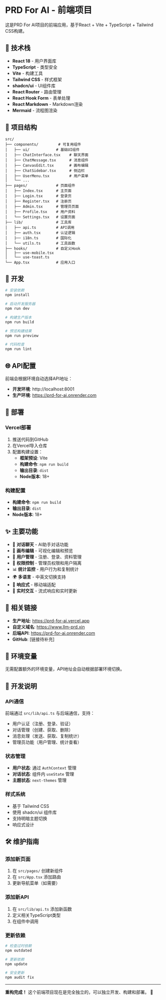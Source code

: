 # PRD For AI - 前端项目

这是PRD For AI项目的前端应用，基于React + Vite + TypeScript + Tailwind CSS构建。

## 🚀 技术栈

- **React 18** - 用户界面库
- **TypeScript** - 类型安全
- **Vite** - 构建工具
- **Tailwind CSS** - 样式框架
- **shadcn/ui** - UI组件库
- **React Router** - 路由管理
- **React Hook Form** - 表单处理
- **React Markdown** - Markdown渲染
- **Mermaid** - 流程图渲染

## 📁 项目结构

```
src/
├── components/         # 可复用组件
│   ├── ui/            # 基础UI组件
│   ├── ChatInterface.tsx    # 聊天界面
│   ├── ChatMessage.tsx      # 消息组件
│   ├── CanvasEdit.tsx       # 画布编辑
│   ├── ChatSidebar.tsx      # 侧边栏
│   ├── UserMenu.tsx         # 用户菜单
│   └── ...
├── pages/             # 页面组件
│   ├── Index.tsx      # 主页面
│   ├── Login.tsx      # 登录页
│   ├── Register.tsx   # 注册页
│   ├── Admin.tsx      # 管理员页面
│   ├── Profile.tsx    # 用户资料
│   └── Settings.tsx   # 设置页面
├── lib/               # 工具库
│   ├── api.ts         # API调用
│   ├── auth.tsx       # 认证逻辑
│   ├── i18n.ts        # 国际化
│   └── utils.ts       # 工具函数
├── hooks/             # 自定义Hook
│   ├── use-mobile.tsx
│   └── use-toast.ts
└── App.tsx            # 应用入口
```

## 🔧 开发

```bash
# 安装依赖
npm install

# 启动开发服务器
npm run dev

# 构建生产版本
npm run build

# 预览构建结果
npm run preview

# 代码检查
npm run lint
```

## 🌐 API配置

前端会根据环境自动选择API地址：
- **开发环境**: http://localhost:8001
- **生产环境**: https://prd-for-ai.onrender.com

## 🚀 部署

### Vercel部署

1. 推送代码到GitHub
2. 在Vercel导入仓库
3. 配置构建设置：
   - **框架预设**: Vite
   - **构建命令**: `npm run build`
   - **输出目录**: `dist`
   - **Node版本**: 18+

### 构建配置

- **构建命令**: `npm run build`
- **输出目录**: `dist`
- **Node版本**: 18+

## ✨ 主要功能

- 📝 **对话聊天** - AI助手对话功能
- 🎨 **画布编辑** - 可视化编辑和预览
- 👥 **用户管理** - 注册、登录、资料管理
- 🔐 **权限控制** - 管理员权限和用户隔离
- 📊 **统计监控** - 用户行为和复制统计
- 🌍 **多语言** - 中英文切换支持
- 📱 **响应式** - 移动端适配
- 🎯 **实时交互** - 流式响应和实时更新

## 🔗 相关链接

- **生产地址**: https://prd-for-ai.vercel.app
- **自定义域名**: https://www.llm-prd.xin
- **后端API**: https://prd-for-ai.onrender.com
- **GitHub**: [链接待补充]

## 📝 环境变量

无需配置额外的环境变量，API地址会自动根据部署环境切换。

## 🔧 开发说明

### API通信

前端通过 `src/lib/api.ts` 与后端通信，支持：
- 用户认证（注册、登录、验证）
- 对话管理（创建、获取、删除）
- 消息处理（发送、获取、复制统计）
- 管理员功能（用户管理、统计查看）

### 状态管理

- **用户状态**: 通过 `AuthContext` 管理
- **对话状态**: 组件内 `useState` 管理
- **主题状态**: `next-themes` 管理

### 样式系统

- 基于 Tailwind CSS
- 使用 shadcn/ui 组件库
- 支持明暗主题切换
- 响应式设计

## 🛠️ 维护指南

### 添加新页面

1. 在 `src/pages/` 创建新组件
2. 在 `src/App.tsx` 添加路由
3. 更新导航菜单（如需要）

### 添加新API

1. 在 `src/lib/api.ts` 添加新函数
2. 定义相关TypeScript类型
3. 在组件中调用

### 更新依赖

```bash
# 检查过时依赖
npm outdated

# 更新依赖
npm update

# 安全更新
npm audit fix
```

---

**重构完成！** 这个前端项目现在是完全独立的，可以独立开发、构建和部署。 🎉
